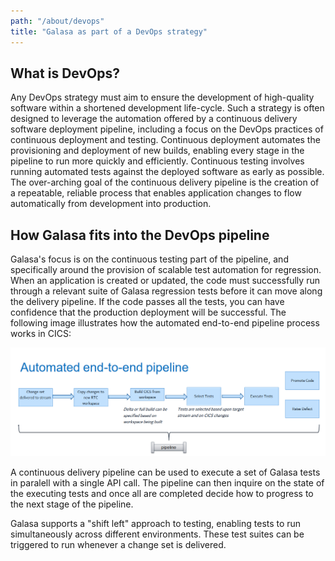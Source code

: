 ```yaml
---
path: "/about/devops"
title: "Galasa as part of a DevOps strategy"
---
```

## What is DevOps?
Any DevOps strategy must aim to ensure the development of high-quality software within a shortened development life-cycle. Such a strategy is often designed to leverage the automation offered by a continuous delivery software deployment pipeline, including a focus on the DevOps practices of continuous deployment and testing. Continuous deployment automates the provisioning and deployment of new builds, enabling every stage in the pipeline to run more quickly and efficiently. Continuous testing involves running automated tests against the deployed software as early as possible.  The over-arching goal of the continuous delivery pipeline is the creation of a repeatable, reliable process that enables application changes to flow automatically from development into production.

## How Galasa fits into the DevOps pipeline
Galasa's focus is on the continuous testing part of the pipeline, and specifically around the provision of scalable test automation for regression. When an application is created or updated, the code must successfully run through a relevant suite of Galasa regression tests before it can move along the delivery pipeline. If the code passes all the tests, you can have confidence that the production deployment will be successful. The following image illustrates how the automated end-to-end pipeline process works in CICS:

![Flowchart showing how the CICS pipeline works](./cics-devops.png)

A continuous delivery pipeline can be used to execute a set of Galasa tests in paralell with a single API call.  The pipeline can then inquire on the state of the executing tests and once all are completed decide how to progress to the next stage of the pipeline.

Galasa supports a "shift left" approach to testing, enabling tests to run simultaneously across different environments. These test suites can be triggered to run whenever a change set is delivered.
